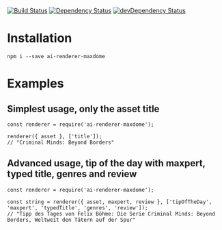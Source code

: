 [![Build Status](https://travis-ci.org/dragonprojects/ai-renderer-maxdome.svg?branch=master)](https://travis-ci.org/dragonprojects/ai-renderer-maxdome)
[![Dependency Status](https://david-dm.org/dragonprojects/ai-renderer-maxdome/status.svg)](https://david-dm.org/dragonprojects/ai-renderer-maxdome)
[![devDependency Status](https://david-dm.org/dragonprojects/ai-renderer-maxdome/dev-status.svg)](https://david-dm.org/dragonprojects/ai-renderer-maxdome?type=dev)

# Installation

`npm i --save ai-renderer-maxdome`


# Examples

## Simplest usage, only the asset title

```
const renderer = require('ai-renderer-maxdome');

renderer({ asset }, ['title']);
// "Criminal Minds: Beyond Borders"
```


## Advanced usage, tip of the day with maxpert, typed title, genres and review

```
const renderer = require('ai-renderer-maxdome');

const string = renderer({ asset, maxpert, review }, ['tipOfTheDay', 'maxpert', 'typedTitle', 'genres', 'review']);
// "Tipp des Tages von Felix Böhme: Die Serie Criminal Minds: Beyond Borders, Weltweit den Tätern auf der Spur"
```

